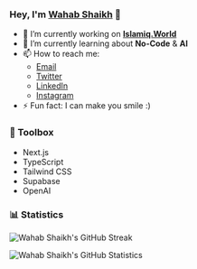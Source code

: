 ### Hey, I'm [Wahab Shaikh](https://wahabshaikh.com) 👋

- 🔭 I’m currently working on **[Islamiq.World](https://islamiq.world)**
- 🌱 I’m currently learning about **No-Code** & **AI**
- 📫 How to reach me: 
  - [Email](mailto:hey.wahabshaikh@gmail.com)
  - [Twitter](https://twitter.com/iwahabshaikh)
  - [LinkedIn](https://linkedin.com/in/wahabshaikh)
  - [Instagram](https://instagram.com/iwahabshaikh)
- ⚡ Fun fact: I can make you smile :)

### 🧰 Toolbox

- Next.js
- TypeScript
- Tailwind CSS
- Supabase
- OpenAI

### 📊 Statistics

![Wahab Shaikh's GitHub Streak](https://github-readme-streak-stats.herokuapp.com/?user=wahabshaikh&theme=tokyonight)

![Wahab Shaikh's GitHub Statistics](https://github-readme-stats.vercel.app/api?username=wahabshaikh&show_icons=true&include_all_commits=true&theme=tokyonight)
